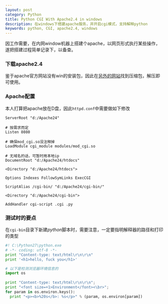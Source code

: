 ```yaml
---
layout: post
category: Python
title: Python CGI With Apache2.4 in windows
description: 在windows下搭建apache服务，并开启cgi模式，支持解释python
keywords: python, CGI, apache2.4, windows
---
```


因工作需要，在内网window机器上搭建个apache，以网页形式执行某些操作，遂把搭建过程简单记录下，以备查。

<!-- more -->

### 下载apache2.4

鉴于apache官方网站没有win的安装包，因此在[另外的网站](https://www.apachelounge.com/download/)找到压缩包，解压即可使用。

### Apache配置

本人打算把apache放在D盘，因此`httpd.conf`中需要做如下修改


```shell
ServerRoot "d:/Apache24"

# 按需求而定
Listen 8080

# 确保mod_cgi.so没注释掉
LoadModule cgi_module modules/mod_cgi.so  

# 无域名的话，可暂时用本地ip
DocumentRoot "d:/Apache24/htdocs"

<Directory "d:/Apache24/htdocs">

Options Indexes FollowSymLinks ExecCGI

ScriptAlias /cgi-bin/ "d:/Apache24/cgi-bin/"

<Directory "d:/Apache24/cgi-bin">

AddHandler cgi-script .cgi .py
```


### 测试时的要点


在`cgi-bin`目录下新建*python*脚本时，需要注意，一定要指明解释器的路径和打印的类型

```python
#! C:\Python27\python.exe
# -*- coding: utf-8 -*-
print "Content-type: text/html\r\n\r\n"
print '<h1>hello, fuck you</h1>'

# 以下是检测浏览器环境信息的
import os
 
print "Content-type: text/html\r\n\r\n";
print "<font size=+1>Environment</font><\br>";
for param in os.environ.keys():
  print "<p><b>%20s</b>: %s</p>" % (param, os.environ[param])
```

